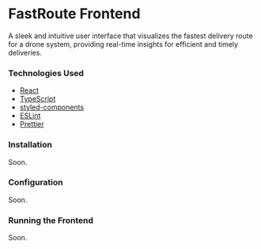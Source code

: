 # FastRoute Frontend

A sleek and intuitive user interface that visualizes the fastest delivery route for a drone system, providing real-time insights for efficient and timely deliveries.

### Technologies Used

- [React](https://github.com/facebook/react)
- [TypeScript](https://github.com/microsoft/TypeScript)
- [styled-components](https://github.com/styled-components/styled-components)
- [ESLint](https://github.com/eslint/eslint)
- [Prettier](https://github.com/prettier/prettier)

### Installation

Soon.

### Configuration

Soon.

### Running the Frontend

Soon.